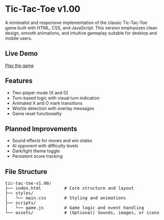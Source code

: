 # Tic-Tac-Toe v1.00

A minimalist and responsive implementation of the classic Tic-Tac-Toe game built with HTML, CSS, and JavaScript. This version emphasizes clean design, smooth animations, and intuitive gameplay suitable for desktop and mobile users.

## Live Demo

[Play the game](https://definitelyavi.github.io/tic-tac-toe-v1.00/)

## Features

- Two-player mode (X and O)
- Turn-based logic with visual turn indication
- Animated X and O mark transitions
- Win/tie detection with overlay messages
- Game reset functionality

## Planned Improvements

- Sound effects for moves and win states
- AI opponent with difficulty levels
- Dark/light theme toggle
- Persistent score tracking

## File Structure

<pre>
tic-tac-toe-v1.00/
├── index.html         # Core structure and layout
├── styles/
│   └── main.css       # Styling and animations
├── scripts/
│   └── game.js        # Game logic and event handling
└── assets/            # (Optional) Sounds, images, or icons
</pre>
